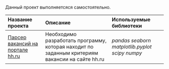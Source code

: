 

Данный проект выполняетсяся самостоятельно.

| Название проекта | Описание | Используемые библиотеки | 
| :---------------------- | :---------------------- | :---------------------- |
| [Парсер вакансий на портале hh.ru](job_to_parse.ipynb)|Необходимо разработать программу, которая находит по заданным критериям вакансии на сайте hh.ru | *pandas* *seaborn* *matplotlib.pyplot* *scipy* *numpy* |
